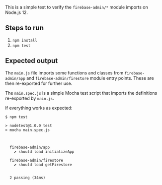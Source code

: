 This is a simple test to verify the `firebase-admin/*` module imports on
Node.js 12.

## Steps to run

1. `npm install`
2. `npm test`

## Expected output

The `main.js` file imports some functions and classes from
`firebase-admin/app` and `firebase-admin/firestore` module entry points.
These are then re-exported for further use.

The `main.spec.js` is a simple Mocha test script that imports the
definitions re-exported by `main.js`.

If everything works as expected:

```
$ npm test

> nodetest@1.0.0 test
> mocha main.spec.js



  firebase-admin/app
    ✔ should load initializeApp

  firebase-admin/firestore
    ✔ should load getFirestore


  2 passing (34ms)
```

